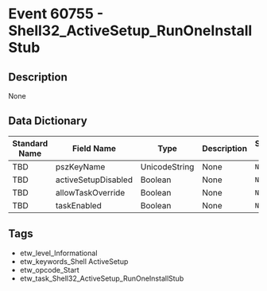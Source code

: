 # Event 60755 - Shell32_ActiveSetup_RunOneInstallStub

## Description
None

## Data Dictionary
|Standard Name|Field Name|Type|Description|Sample Value|
|---|---|---|---|---|
|TBD|pszKeyName|UnicodeString|None|`None`|
|TBD|activeSetupDisabled|Boolean|None|`None`|
|TBD|allowTaskOverride|Boolean|None|`None`|
|TBD|taskEnabled|Boolean|None|`None`|

## Tags
* etw_level_Informational
* etw_keywords_Shell ActiveSetup
* etw_opcode_Start
* etw_task_Shell32_ActiveSetup_RunOneInstallStub
